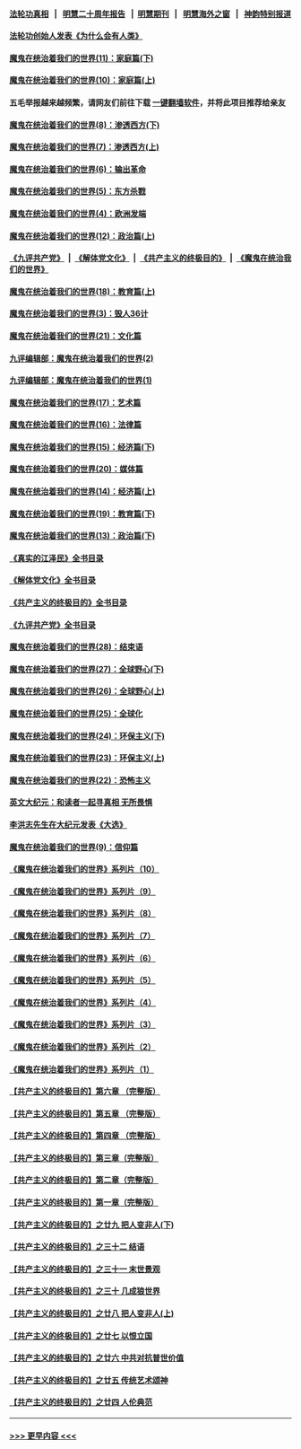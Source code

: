 #### [法轮功真相](https://github.com/gfw-breaker/truth/blob/master/README.md?t=0) &nbsp;&nbsp;|&nbsp;&nbsp; [明慧二十周年报告](https://github.com/gfw-breaker/mh-reports/blob/master/README.md?t=0) &nbsp;&nbsp;|&nbsp;&nbsp;[明慧期刊](https://github.com/gfw-breaker/mh-qikan) &nbsp;&nbsp;|&nbsp;&nbsp; [明慧海外之窗](https://github.com/gfw-breaker/mh-news/blob/master/README.md?t=0) &nbsp;&nbsp;|&nbsp;&nbsp; [神韵特别报道](https://github.com/gfw-breaker/mh-news/blob/master/shenyun.md?t=0)
#### [法轮功创始人发表《为什么会有人类》](../pages/nsc422/n13912117.md?t=02032143) 
#### [魔鬼在统治着我们的世界(11)：家庭篇(下)](../pages/nsc422/n10440961.md?t=02032143) 
#### [魔鬼在统治着我们的世界(10)：家庭篇(上)](../pages/nsc422/n10435448.md?t=02032143) 
#### 五毛举报越来越频繁，请网友们前往下载 [一键翻墙软件](https://github.com/gfw-breaker/ssr-accounts)，并将此项目推荐给亲友
#### [魔鬼在统治着我们的世界(8)：渗透西方(下)](../pages/nsc422/n10429603.md?t=02032143) 
#### [魔鬼在统治着我们的世界(7)：渗透西方(上)](../pages/nsc422/n10426013.md?t=02032143) 
#### [魔鬼在统治着我们的世界(6)：输出革命](../pages/nsc422/n10421536.md?t=02032143) 
#### [魔鬼在统治着我们的世界(5)：东方杀戮](../pages/nsc422/n10417707.md?t=02032143) 
#### [魔鬼在统治着我们的世界(4)：欧洲发端](../pages/nsc422/n10414890.md?t=02032143) 
#### [魔鬼在统治着我们的世界(12)：政治篇(上)](../pages/nsc422/n10444576.md?t=02032143) 
#### [《九评共产党》](https://github.com/begood0513/9ping.md/blob/master/README.md) &nbsp;|&nbsp; [《解体党文化》](../../../../jtdwh.md/blob/master/README.md)  &nbsp;|&nbsp; [《共产主义的终极目的》](../../../../gczydzjmd.md/blob/master/README.md) &nbsp;|&nbsp; [《魔鬼在统治我们的世界》](../../../../mgztzwmdsj.md/blob/master/README.md) 
#### [魔鬼在统治着我们的世界(18)：教育篇(上)](../pages/nsc422/n10526970.md?t=02032143) 
#### [魔鬼在统治着我们的世界(3)：毁人36计](../pages/nsc422/n10411583.md?t=02032143) 
#### [魔鬼在统治着我们的世界(21)：文化篇](../pages/nsc422/n10597706.md?t=02032143) 
#### [九评编辑部：魔鬼在统治着我们的世界(2)](../pages/nsc422/n10410036.md?t=02032143) 
#### [九评编辑部：魔鬼在统治着我们的世界(1)](../pages/nsc422/n10406825.md?t=02032143) 
#### [魔鬼在统治着我们的世界(17)：艺术篇](../pages/nsc422/n10499093.md?t=02032143) 
#### [魔鬼在统治着我们的世界(16)：法律篇](../pages/nsc422/n10485969.md?t=02032143) 
#### [魔鬼在统治着我们的世界(15)：经济篇(下)](../pages/nsc422/n10469975.md?t=02032143) 
#### [魔鬼在统治着我们的世界(20)：媒体篇](../pages/nsc422/n10586579.md?t=02032143) 
#### [魔鬼在统治着我们的世界(14)：经济篇(上)](../pages/nsc422/n10457370.md?t=02032143) 
#### [魔鬼在统治着我们的世界(19)：教育篇(下)](../pages/nsc422/n10564808.md?t=02032143) 
#### [魔鬼在统治着我们的世界(13)：政治篇(下)](../pages/nsc422/n10448270.md?t=02032143) 
#### [《真实的江泽民》全书目录](../pages/nsc422/n13721399.md?t=02032143) 
#### [《解体党文化》全书目录](../pages/nsc422/n13721157.md?t=02032143) 
#### [《共产主义的终极目的》全书目录](../pages/nsc422/n13721048.md?t=02032143) 
#### [《九评共产党》全书目录](../pages/nsc422/n13708085.md?t=02032143) 
#### [魔鬼在统治着我们的世界(28)：结束语](../pages/nsc422/n10936246.md?t=02032143) 
#### [魔鬼在统治着我们的世界(27)：全球野心(下)](../pages/nsc422/n10928319.md?t=02032143) 
#### [魔鬼在统治着我们的世界(26)：全球野心(上)](../pages/nsc422/n10900318.md?t=02032143) 
#### [魔鬼在统治着我们的世界(25)：全球化](../pages/nsc422/n10788205.md?t=02032143) 
#### [魔鬼在统治着我们的世界(24)：环保主义(下)](../pages/nsc422/n10695307.md?t=02032143) 
#### [魔鬼在统治着我们的世界(23)：环保主义(上)](../pages/nsc422/n10688613.md?t=02032143) 
#### [魔鬼在统治着我们的世界(22)：恐怖主义](../pages/nsc422/n10614727.md?t=02032143) 
#### [英文大纪元：和读者一起寻真相 无所畏惧](../pages/nsc422/n12542027.md?t=02032143) 
#### [李洪志先生在大纪元发表《大选》](../pages/nsc422/n12534746.md?t=02032143) 
#### [魔鬼在统治着我们的世界(9)：信仰篇](../pages/nsc422/n10432159.md?t=02032143) 
#### [《魔鬼在统治着我们的世界》系列片（10）](../pages/nsc422/n12292670.md?t=02032143) 
#### [《魔鬼在统治着我们的世界》系列片（9）](../pages/nsc422/n12290859.md?t=02032143) 
#### [《魔鬼在统治着我们的世界》系列片（8）](../pages/nsc422/n12287445.md?t=02032143) 
#### [《魔鬼在统治着我们的世界》系列片（7）](../pages/nsc422/n12283425.md?t=02032143) 
#### [《魔鬼在统治着我们的世界》系列片（6）](../pages/nsc422/n12282314.md?t=02032143) 
#### [《魔鬼在统治着我们的世界》系列片（5）](../pages/nsc422/n12281419.md?t=02032143) 
#### [《魔鬼在统治着我们的世界》系列片（4）](../pages/nsc422/n12274024.md?t=02032143) 
#### [《魔鬼在统治着我们的世界》系列片（3）](../pages/nsc422/n12271322.md?t=02032143) 
#### [《魔鬼在统治着我们的世界》系列片（2）](../pages/nsc422/n12269049.md?t=02032143) 
#### [《魔鬼在统治着我们的世界》系列片（1）](../pages/nsc422/n12267575.md?t=02032143) 
#### [【共产主义的终极目的】第六章 （完整版）](../pages/nsc422/n11428913.md?t=02032143) 
#### [【共产主义的终极目的】第五章 （完整版）](../pages/nsc422/n11428912.md?t=02032143) 
#### [【共产主义的终极目的】第四章 （完整版）](../pages/nsc422/n11428907.md?t=02032143) 
#### [【共产主义的终极目的】第三章（完整版）](../pages/nsc422/n11428848.md?t=02032143) 
#### [【共产主义的终极目的】第二章（完整版）](../pages/nsc422/n11428831.md?t=02032143) 
#### [【共产主义的终极目的】第一章（完整版）](../pages/nsc422/n11417651.md?t=02032143) 
#### [【共产主义的终极目的】之廿九 把人变非人(下)](../pages/nsc422/n11344140.md?t=02032143) 
#### [【共产主义的终极目的】之三十二 结语](../pages/nsc422/n11360535.md?t=02032143) 
#### [【共产主义的终极目的】之三十一 末世景观](../pages/nsc422/n11351129.md?t=02032143) 
#### [【共产主义的终极目的】之三十 几成狼世界](../pages/nsc422/n11348280.md?t=02032143) 
#### [【共产主义的终极目的】之廿八 把人变非人(上)](../pages/nsc422/n11340492.md?t=02032143) 
#### [【共产主义的终极目的】之廿七 以恨立国](../pages/nsc422/n11336944.md?t=02032143) 
#### [【共产主义的终极目的】之廿六 中共对抗普世价值](../pages/nsc422/n11324785.md?t=02032143) 
#### [【共产主义的终极目的】之廿五 传统艺术颂神](../pages/nsc422/n11296396.md?t=02032143) 
#### [【共产主义的终极目的】之廿四 人伦典范](../pages/nsc422/n11296397.md?t=02032143) 

----
#### [ >>> 更早内容 <<< ](../indexes/nsc422-earlier.md)
